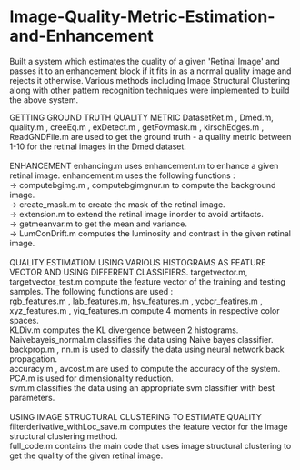 # Image-Quality-Metric-Estimation-and-Enhancement
Built a system which estimates the quality of a given 'Retinal Image' and passes it to an enhancement block if it fits in as a normal quality image and rejects it otherwise. Various methods including Image Structural Clustering along with other pattern recognition techniques were implemented to build the above system. </br>

GETTING GROUND TRUTH QUALITY METRIC
DatasetRet.m , Dmed.m, quality.m , creeEq.m , exDetect.m , getFovmask.m , kirschEdges.m , ReadGNDFile.m are used to get the ground truth - a quality metric between 1-10 for the retinal images in the Dmed dataset. </br>
</br>
ENHANCEMENT
enhancing.m uses enhancement.m to enhance a given retinal image. enhancement.m uses the following functions : </br>
-> computebgimg.m , computebgimgnur.m to compute the background image.</br>
-> create_mask.m to create the mask of the retinal image. </br>
-> extension.m to extend the retinal image inorder to avoid artifacts. </br>
-> getmeanvar.m to get the mean and variance. </br>
-> LumConDrift.m computes the luminosity and contrast in the given retinal image. </br>
</br>
QUALITY ESTIMATIOM USING VARIOUS HISTOGRAMS AS FEATURE VECTOR AND USING DIFFERENT CLASSIFIERS.
targetvector.m, targetvector_test.m compute the feature vector of the training and testing samples. The following functions are used : </br>
rgb_features.m , lab_features.m, hsv_features.m , ycbcr_featires.m , xyz_features.m , yiq_features.m compute 4 moments in respective color spaces. </br>
KLDiv.m computes the KL divergence between 2 histograms. </br>
Naivebayeis_normal.m classifies the data using Naive bayes classifier. </br>
backprop.m , nn.m is used to classify the data using neural network back propagation. </br>
accuracy.m , avcost.m are used to compute the accuracy of the system. </br>
PCA.m is used for dimensionality reduction. </br>
svm.m classifies the data using an appropriate svm classifier with best parameters. </br>
</br>
USING IMAGE STRUCTURAL CLUSTERING TO ESTIMATE QUALITY
filterderivative_withLoc_save.m computes the feature vector for the Image structural clustering method. </br>
full_code.m contains the main code that uses image structural clustering to get the quality of the given retinal image. </br>
 




